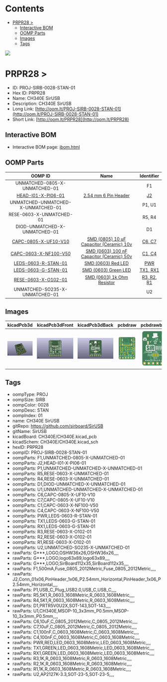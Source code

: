 



Contents
========

* [PRPR28 > ](#prpr28--)
	* [Interactive BOM](#interactive-bom)
	* [OOMP Parts](#oomp-parts)
	* [Images](#images)
	* [Tags](#tags)
  
![][im]
# PRPR28 > 

- ID: PROJ-SIRB-0028-STAN-01
- Hex ID: PRPR28
- Name: CH340E SirUSB
- Description: CH340E SirUSB
- Long Link: [http://oom.lt/PROJ-SIRB-0028-STAN-01](http://oom.lt/PROJ-SIRB-0028-STAN-01)
- Short Link: [http://oom.lt/PRPR28](http://oom.lt/PRPR28)

## Interactive BOM

- Interactive BOM page: [ibom.html](https://htmlpreview.github.io/?https://github.com/oomlout/oomlout_OOMP_projects/blob/main/PROJ-SIRB-0028-STAN-01/kicad/bom/ibom.html)

## OOMP Parts
  

|OOMP ID|Name|Identifier|
| :---: | :---: | :---: |
|UNMATCHED-0805-X-UNMATCHED-01||F1|
|[HEAD-I01-X-PI06-01](https://github.com/oomlout/oomlout_OOMP_parts/tree/main/HEAD-I01-X-PI06-01/)|[2.54 mm 6 Pin Header](https://github.com/oomlout/oomlout_OOMP_parts/tree/main/HEAD-I01-X-PI06-01/)|[J2](https://github.com/oomlout/oomlout_OOMP_parts/tree/main/HEAD-I01-X-PI06-01/)|
|UNMATCHED-UNMATCHED-X-UNMATCHED-01||P1, U1|
|RESE-0603-X-UNMATCHED-01||R5, R4|
|DIOD-UNMATCHED-X-UNMATCHED-01||D1|
|[CAPC-0805-X-UF10-V10](https://github.com/oomlout/oomlout_OOMP_parts/tree/main/CAPC-0805-X-UF10-V10/)|[SMD (0805) 10 uF Capacitor (Ceramic) 10v](https://github.com/oomlout/oomlout_OOMP_parts/tree/main/CAPC-0805-X-UF10-V10/)|[C6, C7](https://github.com/oomlout/oomlout_OOMP_parts/tree/main/CAPC-0805-X-UF10-V10/)|
|[CAPC-0603-X-NF100-V50](https://github.com/oomlout/oomlout_OOMP_parts/tree/main/CAPC-0603-X-NF100-V50/)|[SMD (0603) 100 nF Capacitor (Ceramic) 50v](https://github.com/oomlout/oomlout_OOMP_parts/tree/main/CAPC-0603-X-NF100-V50/)|[C1, C4](https://github.com/oomlout/oomlout_OOMP_parts/tree/main/CAPC-0603-X-NF100-V50/)|
|[LEDS-0603-R-STAN-01](https://github.com/oomlout/oomlout_OOMP_parts/tree/main/LEDS-0603-R-STAN-01/)|[SMD (0603) Red LED](https://github.com/oomlout/oomlout_OOMP_parts/tree/main/LEDS-0603-R-STAN-01/)|[PWR](https://github.com/oomlout/oomlout_OOMP_parts/tree/main/LEDS-0603-R-STAN-01/)|
|[LEDS-0603-G-STAN-01](https://github.com/oomlout/oomlout_OOMP_parts/tree/main/LEDS-0603-G-STAN-01/)|[SMD (0603) Green LED](https://github.com/oomlout/oomlout_OOMP_parts/tree/main/LEDS-0603-G-STAN-01/)|[TX1, RX1](https://github.com/oomlout/oomlout_OOMP_parts/tree/main/LEDS-0603-G-STAN-01/)|
|[RESE-0603-X-O102-01](https://github.com/oomlout/oomlout_OOMP_parts/tree/main/RESE-0603-X-O102-01/)|[SMD (0603) 1k Ohm Resistor](https://github.com/oomlout/oomlout_OOMP_parts/tree/main/RESE-0603-X-O102-01/)|[R3, R2, R1](https://github.com/oomlout/oomlout_OOMP_parts/tree/main/RESE-0603-X-O102-01/)|
|UNMATCHED-SO235-X-UNMATCHED-01||U2|

## Images
  
  

|kicadPcb3d|kicadPcb3dFront|kicadPcb3dBack|pcbdraw|pcbdrawback|
| :---: | :---: | :---: | :---: | :---: |
|[![kicadPcb3d](kicadPcb3d_140.png)](kicadPcb3d.png)|[![kicadPcb3dFront](kicadPcb3dFront_140.png)](kicadPcb3dFront.png)|[![kicadPcb3dBack](kicadPcb3dBack_140.png)](kicadPcb3dBack.png)|[![pcbdraw](pcbdraw_140.png)](pcbdraw.png)|[![pcbdrawback](pcbdrawBack_140.png)](pcbdrawBack.png)|

## Tags

- oompType: PROJ
- oompSize: SIRB
- oompColor: 0028
- oompDesc: STAN
- oompIndex: 01
- name: CH340E SirUSB
- gitRepo: https://github.com/sirboard/SirUSB
- gitName: SirUSB
- kicadBoard: CH340E/CH340E.kicad_pcb
- kicadSchem: CH340E/CH340E.kicad_sch
- hexID: PRPR28
- oompID: PROJ-SIRB-0028-STAN-01
- oompParts: F1,UNMATCHED-0805-X-UNMATCHED-01
- oompParts: J2,HEAD-I01-X-PI06-01
- oompParts: P1,UNMATCHED-UNMATCHED-X-UNMATCHED-01
- oompParts: R5,RESE-0603-X-UNMATCHED-01
- oompParts: R4,RESE-0603-X-UNMATCHED-01
- oompParts: D1,DIOD-UNMATCHED-X-UNMATCHED-01
- oompParts: U1,UNMATCHED-UNMATCHED-X-UNMATCHED-01
- oompParts: C6,CAPC-0805-X-UF10-V10
- oompParts: C7,CAPC-0805-X-UF10-V10
- oompParts: C1,CAPC-0603-X-NF100-V50
- oompParts: C4,CAPC-0603-X-NF100-V50
- oompParts: PWR,LEDS-0603-R-STAN-01
- oompParts: TX1,LEDS-0603-G-STAN-01
- oompParts: RX1,LEDS-0603-G-STAN-01
- oompParts: R3,RESE-0603-X-O102-01
- oompParts: R2,RESE-0603-X-O102-01
- oompParts: R1,RESE-0603-X-O102-01
- oompParts: U2,UNMATCHED-SO235-X-UNMATCHED-01
- rawParts: G***,LOGO,OSHW36x26,OSHW36x26,,,,
- rawParts: G***,LOGO,logo63x89,logo63x89,,,,
- rawParts: G***,LOGO,SirBoard112x35,SirBoard112x35,,,,
- rawParts: F1,500mA,Fuse_0805_2012Metric,Fuse_0805_2012Metric,,,,
- rawParts: J2,Conn_01x06,PinHeader_1x06_P2.54mm_Horizontal,PinHeader_1x06_P2.54mm_Horizontal,,,,
- rawParts: P1,USB_C_Plug_USB2.0,USB_C,USB_C,,,,
- rawParts: R5,5K1,R_0603_1608Metric,R_0603_1608Metric,,,,
- rawParts: R4,5K1,R_0603_1608Metric,R_0603_1608Metric,,,,
- rawParts: D1,PRTR5V0U2X,SOT-143,SOT-143,,,,
- rawParts: U1,CH340E,MSOP-10_3x3mm_P0.5mm,MSOP-10_3x3mm_P0.5mm,,,,
- rawParts: C6,10uF,C_0805_2012Metric,C_0805_2012Metric,,,,
- rawParts: C7,10uF,C_0805_2012Metric,C_0805_2012Metric,,,,
- rawParts: C1,100nF,C_0603_1608Metric,C_0603_1608Metric,,,,
- rawParts: C4,100nF,C_0603_1608Metric,C_0603_1608Metric,,,,
- rawParts: PWR,RED,LED_0603_1608Metric,LED_0603_1608Metric,,,,
- rawParts: TX1,GREEN,LED_0603_1608Metric,LED_0603_1608Metric,,,,
- rawParts: RX1,GREEN,LED_0603_1608Metric,LED_0603_1608Metric,,,,
- rawParts: R3,1K,R_0603_1608Metric,R_0603_1608Metric,,,,
- rawParts: R2,1K,R_0603_1608Metric,R_0603_1608Metric,,,,
- rawParts: R1,1K,R_0603_1608Metric,R_0603_1608Metric,,,,
- rawParts: U2,AP2127K-3.3,SOT-23-5,SOT-23-5,,,,



[im]: kicadPcb3d_450.png
